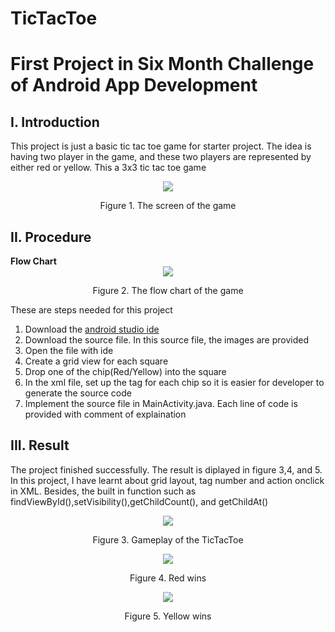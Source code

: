 # TicTacToe
<h1> First Project in Six Month Challenge of Android App Development</h1>
<h2>I. Introduction</h2>
<p>This project is just a basic tic tac toe game for starter project. The idea is having two player in the game, and these two players are represented by either red or yellow. This a 3x3 tic tac toe game</p>
<div align="center">
	<img src="./Resources/GameScreen.png">
	<p>Figure 1. The screen of the game </p>
</div>
<h2>II. Procedure</h2>
<strong>Flow Chart</strong>
<div align="center">
	<img src="./Resources/FlowChart.png">
	<p>Figure 2. The flow chart of the game</p>
</div>

<p>These are steps needed for this project</p>
<ol>
	<li>Download the <a href="https://developer.android.com/studio">android studio ide </a></li>
	<li>Download the source file. In this source file, the images are provided</li>
	<li>Open the file with ide</li>
	<li>Create a grid view for each square</li>
	<li>Drop one of the chip(Red/Yellow) into the square</li>
	<li>In the xml file, set up the tag for each chip so it is easier for developer to generate the source code</li>
	<li>Implement the source file in MainActivity.java. Each line of code is provided with comment of explaination</li>
</ol>
<h2>III. Result</h2>
<p>The project finished successfully. The result is diplayed in figure 3,4, and 5. In this project, I have learnt about grid layout, tag number and action onclick in XML. Besides, the built in function such as findViewById(),setVisibility(),getChildCount(), and getChildAt() </p>
<div align="center">
	<img src="./Resources/ezgif.com-video-to-gif.gif">
	<p>Figure 3. Gameplay of the TicTacToe</p>
	<div></div>
	<img src="./Resources/RedWin.png">
	<p>Figure 4. Red wins</p>
	<div></div>
	<img src="./Resources/YellowWin.png">
	<p>Figure 5. Yellow wins</p>
</div>
